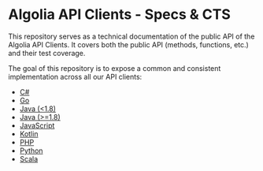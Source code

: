 # Algolia API Clients - Specs & CTS

This repository serves as a technical documentation of the public API of the
Algolia API Clients. It covers both the public API (methods, functions, etc.)
and their test coverage.

The goal of this repository is to expose a common and consistent implementation
across all our API clients:

 - [C#](https://github.com/algolia/algoliasearch-client-csharp)
 - [Go](https://github.com/algolia/algoliasearch-client-go)
 - [Java (<1.8)](https://github.com/algolia/algoliasearch-client-java)
 - [Java (>=1.8)](https://github.com/algolia/algoliasearch-client-java-2)
 - [JavaScript](https://github.com/algolia/algoliasearch-client-javascript)
 - [Kotlin](https://github.com/algolia/algoliasearch-client-kotlin)
 - [PHP](https://github.com/algolia/algoliasearch-client-php)
 - [Python](https://github.com/algolia/algoliasearch-client-ruby)
 - [Scala](https://github.com/algolia/algoliasearch-client-scala)
